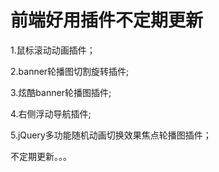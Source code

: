 # 前端好用插件不定期更新

1.鼠标滚动动画插件；

2.banner轮播图切割旋转插件;

3.炫酷banner轮播图插件;

4.右侧浮动导航插件;

5.jQuery多功能随机动画切换效果焦点轮播图插件；



不定期更新。。。